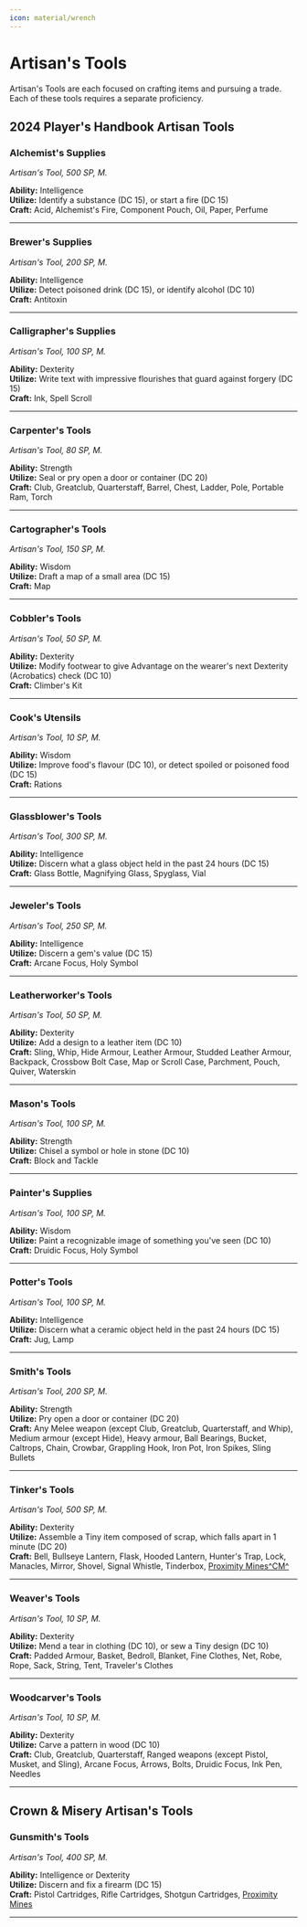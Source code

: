 ```yaml
---
icon: material/wrench
---
```


# Artisan's Tools

Artisan's Tools are each focused on crafting items and pursuing a trade. Each of these tools requires a separate proficiency.

## 2024 Player's Handbook Artisan Tools

### Alchemist's Supplies

*Artisan's Tool, 500 SP, M.*  

**Ability:** Intelligence  
**Utilize:** Identify a substance (DC 15), or start a fire (DC 15)  
**Craft:** Acid, Alchemist's Fire, Component Pouch, Oil, Paper, Perfume  

---

### Brewer's Supplies

*Artisan's Tool, 200 SP, M.*  

**Ability:** Intelligence  
**Utilize:** Detect poisoned drink (DC 15), or identify alcohol (DC 10)  
**Craft:** Antitoxin  

---

### Calligrapher's Supplies

*Artisan's Tool, 100 SP, M.*  

**Ability:** Dexterity  
**Utilize:** Write text with impressive flourishes that guard against forgery (DC 15)  
**Craft:** Ink, Spell Scroll  

---

### Carpenter's Tools

*Artisan's Tool, 80 SP, M.*  

**Ability:** Strength  
**Utilize:** Seal or pry open a door or container (DC 20)  
**Craft:** Club, Greatclub, Quarterstaff, Barrel, Chest, Ladder, Pole, Portable Ram, Torch  

---

### Cartographer's Tools

*Artisan's Tool, 150 SP, M.*  

**Ability:** Wisdom  
**Utilize:** Draft a map of a small area (DC 15)  
**Craft:** Map  

---

### Cobbler's Tools

*Artisan's Tool, 50 SP, M.*  

**Ability:** Dexterity  
**Utilize:** Modify footwear to give Advantage on the wearer's next Dexterity (Acrobatics) check (DC 10)  
**Craft:** Climber's Kit  

---

### Cook's Utensils

*Artisan's Tool, 10 SP, M.*  

**Ability:** Wisdom  
**Utilize:** Improve food's flavour (DC 10), or detect spoiled or poisoned food (DC 15)  
**Craft:** Rations  

---

### Glassblower's Tools

*Artisan's Tool, 300 SP, M.*  

**Ability:** Intelligence  
**Utilize:** Discern what a glass object held in the past 24 hours (DC 15)  
**Craft:** Glass Bottle, Magnifying Glass, Spyglass, Vial  

---

### Jeweler's Tools

*Artisan's Tool, 250 SP, M.*  

**Ability:** Intelligence  
**Utilize:** Discern a gem's value (DC 15)  
**Craft:** Arcane Focus, Holy Symbol  

---

### Leatherworker's Tools

*Artisan's Tool, 50 SP, M.*  

**Ability:** Dexterity  
**Utilize:** Add a design to a leather item (DC 10)  
**Craft:** Sling, Whip, Hide Armour, Leather Armour, Studded Leather Armour, Backpack, Crossbow Bolt Case, Map or Scroll Case, Parchment, Pouch, Quiver, Waterskin  

---

### Mason's Tools

*Artisan's Tool, 100 SP, M.*  

**Ability:** Strength  
**Utilize:** Chisel a symbol or hole in stone (DC 10)  
**Craft:** Block and Tackle  

---

### Painter's Supplies

*Artisan's Tool, 100 SP, M.*  

**Ability:** Wisdom  
**Utilize:** Paint a recognizable image of something you've seen (DC 10)  
**Craft:** Druidic Focus, Holy Symbol  

---

### Potter's Tools

*Artisan's Tool, 100 SP, M.*  

**Ability:** Intelligence  
**Utilize:** Discern what a ceramic object held in the past 24 hours (DC 15)  
**Craft:** Jug, Lamp  

---

### Smith's Tools

*Artisan's Tool, 200 SP, M.*  

**Ability:** Strength  
**Utilize:** Pry open a door or container (DC 20)  
**Craft:** Any Melee weapon (except Club, Greatclub, Quarterstaff, and Whip), Medium armour (except Hide), Heavy armour, Ball Bearings, Bucket, Caltrops, Chain, Crowbar, Grappling Hook, Iron Pot, Iron Spikes, Sling Bullets  

---

### Tinker's Tools

*Artisan's Tool, 500 SP, M.*  

**Ability:** Dexterity  
**Utilize:** Assemble a Tiny item composed of scrap, which falls apart in 1 minute (DC 20)  
**Craft:** Bell, Bullseye Lantern, Flask, Hooded Lantern, Hunter's Trap, Lock, Manacles, Mirror, Shovel, Signal Whistle, Tinderbox, [Proximity Mines^CM^](../consumeables/grenade.md#plant)  

---

### Weaver's Tools

*Artisan's Tool, 10 SP, M.*  

**Ability:** Dexterity  
**Utilize:** Mend a tear in clothing (DC 10), or sew a Tiny design (DC 10)  
**Craft:** Padded Armour, Basket, Bedroll, Blanket, Fine Clothes, Net, Robe, Rope, Sack, String, Tent, Traveler's Clothes  

---

### Woodcarver's Tools

*Artisan's Tool, 10 SP, M.*  

**Ability:** Dexterity  
**Utilize:** Carve a pattern in wood (DC 10)  
**Craft:** Club, Greatclub, Quarterstaff, Ranged weapons (except Pistol, Musket, and Sling), Arcane Focus, Arrows, Bolts, Druidic Focus, Ink Pen, Needles  

---

## Crown & Misery Artisan's Tools

### Gunsmith's Tools

*Artisan's Tool, 400 SP, M.*  

**Ability:** Intelligence or Dexterity  
**Utilize:** Discern and fix a firearm (DC 15)  
**Craft:** Pistol Cartridges, Rifle Cartridges, Shotgun Cartridges, [Proximity Mines](../consumeables/grenade.md#plant)

---